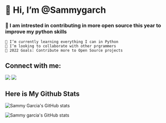 #                                          __👋 Hi, I’m @Sammygarch__
### 👀 I am intrested in contributing in more open source this year to improve my python skills
    🌱 I’m currently learning everything I can in Python
    👯 I’m looking to collaborate with other prgrammers
    🥅 2022 Goals: Contribute more to Open Source projects

## Connect with me:
<a href="https://twitter.com/ItsSammyng" target="_blank"><img src="https://img.shields.io/twitter/follow/ItsSammyng?logo=twitter&style=for-the-badge" /></a>
<a href="https://www.instagram.com/sammygarch/" target="_blank"><img src="https://img.shields.io/badge/Follow @Sammygarch-FF0000?style=for-the-badge&logo=instagram&logoColor=white" /></a>

## Here is My Github Stats

![Sammy Garcia's GitHub stats](https://github-readme-stats.vercel.app/api?username=Sammygarch)

![Sammy garcia's GitHub stats](https://github-readme-streak-stats.herokuapp.com/?user=Sammygarch&)

